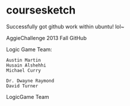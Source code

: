 coursesketch
============
Successfully got github work within ubuntu! lol~


AggieChallenge 2013 Fall GitHub
 
Logic Game Team:

    Austin Martin
    Husain Alshehhi
    Michael Curry

    Dr. Dwayne Raymond
    David Turner    
    
LogicGame Team
